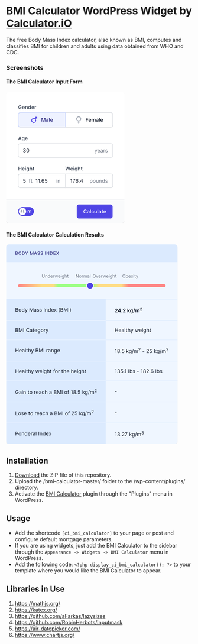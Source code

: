 # BMI Calculator WordPress Widget by [Calculator.iO](https://www.calculator.io/ "Calculator.iO Homepage")

The free Body Mass Index calculator, also known as BMI, computes and classifies BMI for children and adults using data obtained from WHO and CDC.

### Screenshots

#### The BMI Calculator Input Form
![BMI Calculator Input Form](/assets/images/screenshot-1.png "BMI Calculator Input Form")

#### The BMI Calculator Calculation Results
![BMI Calculator Calculation Results](/assets/images/screenshot-2.png "BMI Calculator Calculation Results")

## Installation

1. [Download](https://github.com/pub-calculator-io/age-calculator/archive/refs/heads/master.zip) the ZIP file of this repository.
2. Upload the /bmi-calculator-master/ folder to the /wp-content/plugins/ directory.
3. Activate the [BMI Calculator](https://www.calculator.io/bmi-calculator/ "BMI Calculator Homepage") plugin through the "Plugins" menu in WordPress.

## Usage
* Add the shortcode `[ci_bmi_calculator]` to your page or post and configure default mortgage parameters.
* If you are using widgets, just add the BMI Calculator to the sidebar through the `Appearance -> Widgets -> BMI Calculator` menu in WordPress.
* Add the following code: `<?php display_ci_bmi_calculator(); ?>` to your template where you would like the BMI Calculator to appear.

## Libraries in Use
1. https://mathjs.org/
2. https://katex.org/
3. https://github.com/aFarkas/lazysizes
4. https://github.com/RobinHerbots/Inputmask
5. https://air-datepicker.com/
6. https://www.chartjs.org/
